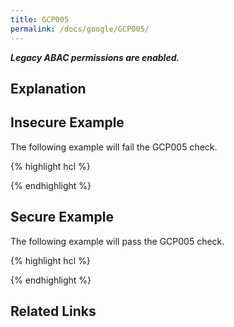 ```yaml
---
title: GCP005
permalink: /docs/google/GCP005/
---
```


***Legacy ABAC permissions are enabled.***

## Explanation



## Insecure Example

The following example will fail the GCP005 check.

{% highlight hcl %}

{% endhighlight %}

## Secure Example

The following example will pass the GCP005 check.

{% highlight hcl %}

{% endhighlight %}

## Related Links


